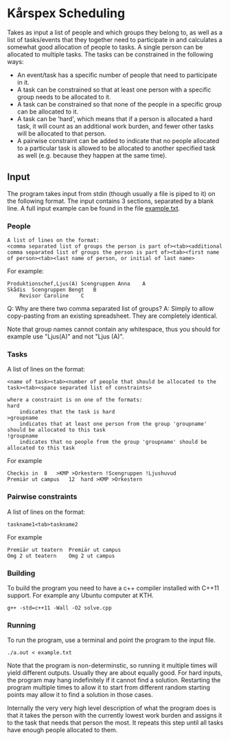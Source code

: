 # Kårspex Scheduling

Takes as input a list of people and which groups they belong to, as well as a list of tasks/events that they together need to participate in and calculates a somewhat good allocation of people to tasks.
A single person can be allocated to multiple tasks.
The tasks can be constrained in the following ways:

 - An event/task has a specific number of people that need to participate in it.
 - A task can be constrained so that at least one person with a specific group needs to be allocated to it.
 - A task can be constrained so that none of the people in a specific group can be allocated to it.
 - A task can be 'hard', which means that if a person is allocated a hard task, it will count as an additional work burden, and fewer other tasks will be allocated to that person.
 - A pairwise constraint can be added to indicate that no people allocated to a particular task is allowed to be allocated to another specified task as well (e.g. because they happen at the same time).

## Input

The program takes input from stdin (though usually a file is piped to it) on the following format.
The input contains 3 sections, separated by a blank line.
A full input example can be found in the file [example.txt](example.txt).

### People
```
A list of lines on the format:
<comma separated list of groups the person is part of><tab><additional comma separated list of groups the person is part of><tab><first name of person><tab><last name of person, or initial of last name>
```

For example:
```
Produktionschef,Ljus(A)	Scengruppen	Anna	A
Skådis	Scengruppen	Bengt	B
	Revisor	Caroline 	C
```

Q: Why are there two comma separated list of groups?
A: Simply to allow copy-pasting from an existing spreadsheet. They are completely identical.

Note that group names cannot contain any whitespace, thus you should for example use "Ljus(A)" and not "Ljus (A)".

### Tasks

A list of lines on the format:
```
<name of task><tab><number of people that should be allocated to the task><tab><space separated list of constraints>

where a constraint is on one of the formats:
hard
	indicates that the task is hard
>groupname
	indicates that at least one person from the group 'groupname' should be allocated to this task
!groupname
	indicates that no people from the group 'groupname' should be allocated to this task
```

For example

```
Checkis in	8	>KMP >Orkestern !Scengruppen !Ljushuvud
Premiär ut campus	12	hard >KMP >Orkestern
```

### Pairwise constraints

A list of lines on the format:
```
taskname1<tab>taskname2
```

For example
```
Premiär ut teatern	Premiär ut campus
Omg 2 ut teatern	Omg 2 ut campus
```

### Building

To build the program you need to have a c++ compiler installed with C++11 support. For example any Ubuntu computer at KTH.

```
g++ -std=c++11 -Wall -O2 solve.cpp
```

### Running

To run the program, use a terminal and point the program to the input file.

```
./a.out < example.txt
```

Note that the program is non-determinstic, so running it multiple times will yield different outputs. Usually they are about equally good.
For hard inputs, the program may hang indefinitely if it cannot find a solution. Restarting the program multiple times to allow it to start from different random starting points may allow it to find a solution in those cases.

Internally the very very high level description of what the program does is that it takes the person with the currently lowest work burden and assigns it to the task that needs that person the most. It repeats this step until all tasks have enough people allocated to them.
